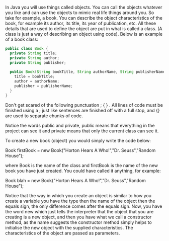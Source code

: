 In Java you will use things called objects.  You can call the objects whatever you like and can use the objects to mimic real life things around you.  So take for example, a book.  You can describe the object characteristics of the book, for example its author, its title, its year of publication, etc. All these details that are used to define the object are put in what is called a class.  (A class is just a way of describing an object using code).  Below is an example of a book class:

```java
public class Book {
  private String title;
  private String author;
  private String publisher;
 
  public Book(String bookTitle, String authorName, String publisherName) {
    title = bookTitle;
    author = authorName;
    publisher = publisherName;
  }
}
```

Don't get scared of the following punctuation ; { } .  All lines of code must be finished using a ; just like sentences are finished off with a full stop, and {} are used to separate chunks of code.

Notice the words public and private, public means that everything in the project can see it and private means that only the current class can see it.

To create a new book (object) you would simply write the code below:

Book firstBook = new Book("Horton Hears A Who!","Dr. Seuss","Random House");

where Book is the name of the class and firstBook is the name of the new book you have just created.  You could have called it anything, for example:

Book blah = new Book("Horton Hears A Who!","Dr. Seuss","Random House");

Notice that the way in which you create an object is similar to how you create a variable you have the type then the name of the object then the equals sign, the only difference comes after the equals sign.  Now, you have the word new which just tells the interpreter that the object that you are creating is a new object, and then you have what we call a constructor method, as the name suggests the constructor method simply helps to initialise the new object with the supplied characteristics. The characteristics of the object are passed as parameters.
